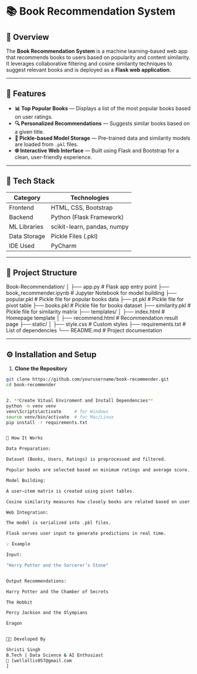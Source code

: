 # 📚 Book Recommendation System

## 🧠 Overview
The **Book Recommendation System** is a machine learning–based web app that recommends books to users based on popularity and content similarity.  
It leverages collaborative filtering and cosine similarity techniques to suggest relevant books and is deployed as a **Flask web application**.

---

## 🚀 Features

- **📊 Top Popular Books** — Displays a list of the most popular books based on user ratings.  
- **🔍 Personalized Recommendations** — Suggests similar books based on a given title.  
- **💾 Pickle-based Model Storage** — Pre-trained data and similarity models are loaded from `.pkl` files.  
- **🌐 Interactive Web Interface** — Built using Flask and Bootstrap for a clean, user-friendly experience.  

---

## 🧩 Tech Stack

| Category      | Technologies                       |
|---------------|-----------------------------------|
| Frontend      | HTML, CSS, Bootstrap              |
| Backend       | Python (Flask Framework)          |
| ML Libraries  | scikit-learn, pandas, numpy       |
| Data Storage  | Pickle Files (.pkl)               |
| IDE Used      | PyCharm                           |

---

## 📂 Project Structure

Book-Recommendation/
│
├── app.py # Flask app entry point
├── book_recommender.ipynb # Jupyter Notebook for model building
├── popular.pkl # Pickle file for popular books data
├── pt.pkl # Pickle file for pivot table
├── books.pkl # Pickle file for books dataset
├── similarity.pkl # Pickle file for similarity matrix
├── templates/
│ ├── index.html # Homepage template
│ ├── recommend.html # Recommendation result page
├── static/
│ ├── style.css # Custom styles
├── requirements.txt # List of dependencies
└── README.md # Project documentation


---

## ⚙️ Installation and Setup

1. **Clone the Repository**  
```bash
git clone https://github.com/yourusername/book-recommender.git
cd book-recommender


2. **Create Vitual Enviroment and Install Dependencies**
python -m venv venv
venv\Scripts\activate     # for Windows
source venv/bin/activate  # for Mac/Linux
pip install -r requirements.txt


🧪 How It Works

Data Preparation:

Dataset (Books, Users, Ratings) is preprocessed and filtered.

Popular books are selected based on minimum ratings and average score.

Model Building:

A user–item matrix is created using pivot tables.

Cosine similarity measures how closely books are related based on user preferences.

Web Integration:

The model is serialized into .pkl files.

Flask serves user input to generate predictions in real time.

💡 Example

Input:

"Harry Potter and the Sorcerer’s Stone"


Output Recommendations:

Harry Potter and the Chamber of Secrets

The Hobbit

Percy Jackson and the Olympians

Eragon


🧑‍💻 Developed By

Shristi Singh
B.Tech | Data Science & AI Enthusiast
📧 [wellallis057@gmail.com
]

